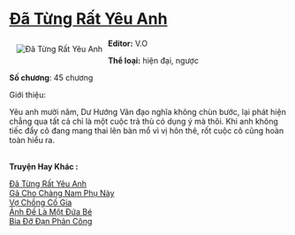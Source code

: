 <a href="https://utruyen.com/truyen/da-tung-rat-yeu-anh/19490/" title="Đã Từng Rất Yêu Anh"><h1>Đã Từng Rất Yêu Anh</h1></a><div style="display:table"><img align="right" style="float: left; padding: 10px;" src="https://utruyen.com/images/story/200x260/da-tung-rat-yeu-anh.jpg" alt="Đã Từng Rất Yêu Anh"><b>Editor:</b> V.O<p></p><b>Thể loại:</b> hiện đại, ngược<p></p><b>Số chương</b>: 45 chương<p></p>Giới thiệu:<p></p>Yêu anh mười năm, Dư Hướng Vãn đạo nghĩa không chùn bước, lại phát hiện chẳng qua tất cả chỉ là một cuộc trả thù có dụng ý mà thôi. Khi anh không tiếc đẩy cô đang mang thai lên bàn mổ vì vị hôn thê, rốt cuộc cô cũng hoàn toàn hiểu ra.</div><p><br><b>Truyện Hay Khác :</b></p><a href="https://utruyen.com/truyen/da-tung-rat-yeu-anh/19490/" alt="Đã Từng Rất Yêu Anh">Đã Từng Rất Yêu Anh</a><br/><a href="https://utruyen.com/truyen/ga-cho-chang-nam-phu-nay/19083/" alt="Gả Cho Chàng Nam Phụ Này">Gả Cho Chàng Nam Phụ Này</a><br/><a href="https://github.com/quanluxury/ngontinh_top100/tree/master/19121" alt="Vợ Chồng Cố Gia">Vợ Chồng Cố Gia</a><br/><a href="https://github.com/quanluxury/ngontinh_top100/tree/master/19077" alt="Ảnh Đế Là Một Đứa Bé">Ảnh Đế Là Một Đứa Bé</a><br/><a href="https://www.google.com.gt/url?q=https%3A%2F%2Futruyen.com%2Ftruyen%2Fbia-do-dan-phan-cong%2F15622%2F" alt="Bia Đỡ Đạn Phản Công">Bia Đỡ Đạn Phản Công</a><br/>